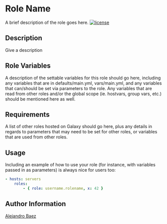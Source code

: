 Role Name
=========

A brief description of the role goes here.
[![license][2i]][2p]

Description
-----------

Give a description

Role Variables
--------------

A description of the settable variables for this role should go here, including any variables that are in defaults/main.yml, vars/main.yml, and any variables that can/should be set via parameters to the role. Any variables that are read from other roles and/or the global scope (ie. hostvars, group vars, etc.) should be mentioned here as well.

Requirements
------------

A list of other roles hosted on Galaxy should go here, plus any details in regards to parameters that may need to be set for other roles, or variables that are used from other roles.

Usage
-----

Including an example of how to use your role (for instance, with variables passed in as parameters) is always nice for users too:

``` yaml
- hosts: servers
    roles:
        - { role: username.rolename, x: 42 }
```

Author Information
------------------

[Alejandro Baez][1]

[1]: https://keybase.io/baez
[2i]: https://img.shields.io/badge/license-BSD_2-blue.svg
[2p]: ./LICENSE
